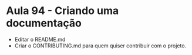 # Aula 94 - Criando uma documentação


- Editar o README.md
- Criar o CONTRIBUTING.md para quem quiser contribuir com o projeto.



